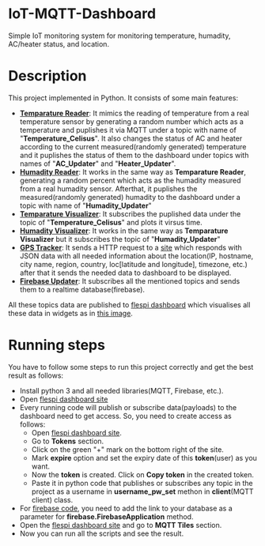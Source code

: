 # IoT-MQTT-Dashboard
 Simple IoT monitoring system for monitoring temperature, humadity, AC/heater status, and location.

# Description
 This project implemented in Python. It consists of some main features:
 * [__Temparature Reader__](https://github.com/AhmedWageh97/IoT-Monitoring-Project-MQTT/blob/main/TemperatureReading.py): 
							It mimics the reading of temperature from a real temperature sensor
							by generating a random number which acts as a temperature and puplishes
							it via MQTT under a topic with name of "__Temperature_Celisus__". It also
							changes the status of AC and heater according to the current 
							measured(randomly generated) temperature and it puplishes the status of them 
							to the dashboard under topics with names of "__AC_Updater__" and "__Heater_Updater__".
 * [__Humadity Reader__](https://github.com/AhmedWageh97/IoT-Monitoring-Project-MQTT/blob/main/HumadityReading.py): 
						It works in the same way as __Temparature Reader__, generating a random percent which
						acts as the humadity measured from a real humadity sensor. Afterthat, it puplishes 
						the measured(randomly generated) humadity to the dashboard under a topic with name of
						"__Humadity_Updater__"
 * [__Temparature Visualizer__](https://github.com/AhmedWageh97/IoT-Monitoring-Project-MQTT/blob/main/Visualizer_Temperature.py): 
								It subscribes the puplished data under the topic of "__Temperature_Celisus__" 
								and plots it virsus time.
 * [__Humadity Visualizer__](https://github.com/AhmedWageh97/IoT-Monitoring-Project-MQTT/blob/main/Visualizer_Humadity.py): 
							It works in the same way as __Temparature Visualizer__ but it subscribes the topic of
							"__Humadity_Updater__"
 * [__GPS Tracker__](https://github.com/AhmedWageh97/IoT-Monitoring-Project-MQTT/blob/main/GPS_Tracker.py): 
					It sends a HTTP request to a [site](https://ipinfo.io/) which responds with JSON data with all 
					needed information about the location(IP, hostname, city name, region, country, loc[latitude and longitude], timezone, etc.)
					after that it sends the needed data to dashboard to be displayed.
 * [__Firebase Updater__](https://github.com/AhmedWageh97/IoT-Monitoring-Project-MQTT/blob/main/FirebaseUpdater.py): 
					It subscribes all the mentioned topics and sends them to a realtime database(firebase).

 All these topics data are published to [flespi dashboard](https://flespi.io) which visualises all these data
 in widgets as in [this image](https://github.com/AhmedWageh97/IoT-Monitoring-Project-MQTT/blob/main/Flespi%20IoT%20dashboard.JPG).

# Running steps
 You have to follow some steps to run this project correctly and get the best result as follows:
 * Install python 3 and all needed libraries(MQTT, Firebase, etc.).
 * Open [flespi dashboard site](https://flespi.io)
 * Every running code will publish or subscribe data(payloads) to the dashboard need to get access. So, you need to create access as follows:
	* Open [flespi dashboard site](https://flespi.io).
	* Go to __Tokens__ section.
	* Click on the green "+" mark on the bottom right of the site.
	* Mark __expire__ option and set the expiry date of this __token__(user) as you want.
	* Now the __token__ is created. Click on __Copy token__ in the created token.
	* Paste it in python code that publishes or subscribes any topic in the project as a username in 
	  __username_pw_set__ methon in __client__(MQTT client) class.
 * For [firebase code](https://github.com/AhmedWageh97/IoT-Monitoring-Project-MQTT/blob/main/FirebaseUpdater.py),
   you need to add the link to your database as a parameter for __firebase.FirebaseApplication__ method.
 * Open the [flespi dashboard site](https://flespi.io) and go to __MQTT Tiles__ section.
 * Now you can run all the scripts and see the result.